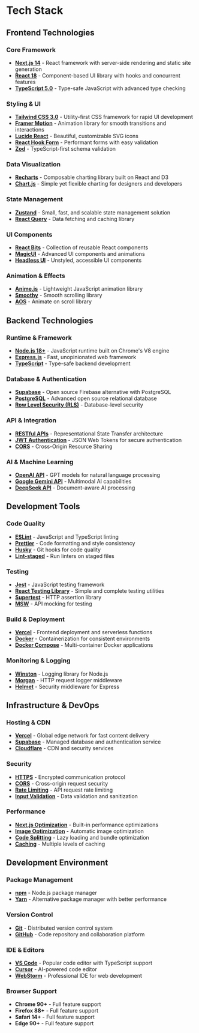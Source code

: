 # Tech Stack

## Frontend Technologies

### Core Framework
- **[Next.js 14](https://nextjs.org/)** - React framework with server-side rendering and static site generation
- **[React 18](https://reactjs.org/)** - Component-based UI library with hooks and concurrent features
- **[TypeScript 5.0](https://www.typescriptlang.org/)** - Type-safe JavaScript with advanced type checking

### Styling & UI
- **[Tailwind CSS 3.0](https://tailwindcss.com/)** - Utility-first CSS framework for rapid UI development
- **[Framer Motion](https://www.framer.com/motion/)** - Animation library for smooth transitions and interactions
- **[Lucide React](https://lucide.dev/)** - Beautiful, customizable SVG icons
- **[React Hook Form](https://react-hook-form.com/)** - Performant forms with easy validation
- **[Zod](https://zod.dev/)** - TypeScript-first schema validation

### Data Visualization
- **[Recharts](https://recharts.org/)** - Composable charting library built on React and D3
- **[Chart.js](https://www.chartjs.org/)** - Simple yet flexible charting for designers and developers

### State Management
- **[Zustand](https://zustand-demo.pmnd.rs/)** - Small, fast, and scalable state management solution
- **[React Query](https://tanstack.com/query/latest)** - Data fetching and caching library

### UI Components
- **[React Bits](https://react-bits.netlify.app/)** - Collection of reusable React components
- **[MagicUI](https://magicui.design/)** - Advanced UI components and animations
- **[Headless UI](https://headlessui.com/)** - Unstyled, accessible UI components

### Animation & Effects
- **[Anime.js](https://animejs.com/)** - Lightweight JavaScript animation library
- **[Smoothy](https://github.com/ashthornton/smoothy)** - Smooth scrolling library
- **[AOS](https://michalsnik.github.io/aos/)** - Animate on scroll library

## Backend Technologies

### Runtime & Framework
- **[Node.js 18+](https://nodejs.org/)** - JavaScript runtime built on Chrome's V8 engine
- **[Express.js](https://expressjs.com/)** - Fast, unopinionated web framework
- **[TypeScript](https://www.typescriptlang.org/)** - Type-safe backend development

### Database & Authentication
- **[Supabase](https://supabase.com/)** - Open source Firebase alternative with PostgreSQL
- **[PostgreSQL](https://www.postgresql.org/)** - Advanced open source relational database
- **[Row Level Security (RLS)](https://www.postgresql.org/docs/current/ddl-rowsecurity.html)** - Database-level security

### API & Integration
- **[RESTful APIs](https://restfulapi.net/)** - Representational State Transfer architecture
- **[JWT Authentication](https://jwt.io/)** - JSON Web Tokens for secure authentication
- **[CORS](https://developer.mozilla.org/en-US/docs/Web/HTTP/CORS)** - Cross-Origin Resource Sharing

### AI & Machine Learning
- **[OpenAI API](https://openai.com/api/)** - GPT models for natural language processing
- **[Google Gemini API](https://ai.google.dev/)** - Multimodal AI capabilities
- **[DeepSeek API](https://www.deepseek.com/)** - Document-aware AI processing

## Development Tools

### Code Quality
- **[ESLint](https://eslint.org/)** - JavaScript and TypeScript linting
- **[Prettier](https://prettier.io/)** - Code formatting and style consistency
- **[Husky](https://typicode.github.io/husky/)** - Git hooks for code quality
- **[Lint-staged](https://github.com/okonet/lint-staged)** - Run linters on staged files

### Testing
- **[Jest](https://jestjs.io/)** - JavaScript testing framework
- **[React Testing Library](https://testing-library.com/docs/react-testing-library/intro/)** - Simple and complete testing utilities
- **[Supertest](https://github.com/visionmedia/supertest)** - HTTP assertion library
- **[MSW](https://mswjs.io/)** - API mocking for testing

### Build & Deployment
- **[Vercel](https://vercel.com/)** - Frontend deployment and serverless functions
- **[Docker](https://www.docker.com/)** - Containerization for consistent environments
- **[Docker Compose](https://docs.docker.com/compose/)** - Multi-container Docker applications

### Monitoring & Logging
- **[Winston](https://github.com/winstonjs/winston)** - Logging library for Node.js
- **[Morgan](https://github.com/expressjs/morgan)** - HTTP request logger middleware
- **[Helmet](https://helmetjs.github.io/)** - Security middleware for Express

## Infrastructure & DevOps

### Hosting & CDN
- **[Vercel](https://vercel.com/)** - Global edge network for fast content delivery
- **[Supabase](https://supabase.com/)** - Managed database and authentication service
- **[Cloudflare](https://www.cloudflare.com/)** - CDN and security services

### Security
- **[HTTPS](https://en.wikipedia.org/wiki/HTTPS)** - Encrypted communication protocol
- **[CORS](https://developer.mozilla.org/en-US/docs/Web/HTTP/CORS)** - Cross-origin request security
- **[Rate Limiting](https://express-rate-limit.mintlify.app/)** - API request rate limiting
- **[Input Validation](https://joi.dev/)** - Data validation and sanitization

### Performance
- **[Next.js Optimization](https://nextjs.org/docs/advanced-features/performance)** - Built-in performance optimizations
- **[Image Optimization](https://nextjs.org/docs/basic-features/image-optimization)** - Automatic image optimization
- **[Code Splitting](https://webpack.js.org/guides/code-splitting/)** - Lazy loading and bundle optimization
- **[Caching](https://nextjs.org/docs/advanced-features/caching)** - Multiple levels of caching

## Development Environment

### Package Management
- **[npm](https://www.npmjs.com/)** - Node.js package manager
- **[Yarn](https://yarnpkg.com/)** - Alternative package manager with better performance

### Version Control
- **[Git](https://git-scm.com/)** - Distributed version control system
- **[GitHub](https://github.com/)** - Code repository and collaboration platform

### IDE & Editors
- **[VS Code](https://code.visualstudio.com/)** - Popular code editor with TypeScript support
- **[Cursor](https://cursor.sh/)** - AI-powered code editor
- **[WebStorm](https://www.jetbrains.com/webstorm/)** - Professional IDE for web development

### Browser Support
- **Chrome 90+** - Full feature support
- **Firefox 88+** - Full feature support
- **Safari 14+** - Full feature support
- **Edge 90+** - Full feature support

